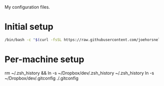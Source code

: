 My configuration files.

# Initial setup

```bash
/bin/bash -c "$(curl -fsSL https://raw.githubusercontent.com/joehorsnell/dotfiles/HEAD/init.sh)"
```

# Per-machine setup

rm ~/.zsh_history && ln -s ~/Dropbox/dev/.zsh_history ~/.zsh_history
ln -s ~/Dropbox/dev/.gitconfig ./.gitconfig
